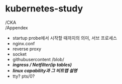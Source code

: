 # kubernetes-study

/CKA  
/Appendex 
- startup probe에서 시작할 때까지의 의미, 서브 프로세스
- nginx.conf
- reverse proxy
- socket
- githubusercontent /blob/
- _**ingress / Netfilter(ip tables)**_
- _**linux capability과 그 비트맵 설명**_
- tty? pts/0?
